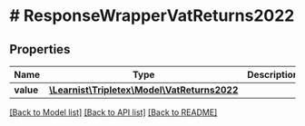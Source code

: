 # # ResponseWrapperVatReturns2022

## Properties

Name | Type | Description | Notes
------------ | ------------- | ------------- | -------------
**value** | [**\Learnist\Tripletex\Model\VatReturns2022**](VatReturns2022.md) |  | [optional]

[[Back to Model list]](../../README.md#models) [[Back to API list]](../../README.md#endpoints) [[Back to README]](../../README.md)
